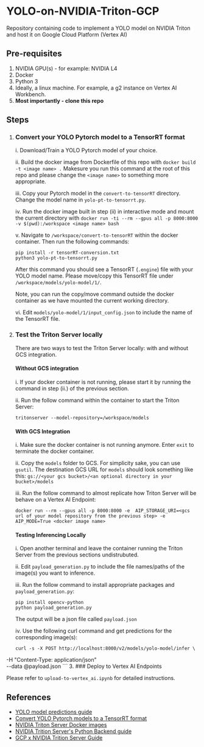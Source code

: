# YOLO-on-NVIDIA-Triton-GCP
Repository containing code to implement a YOLO model on NVIDIA Triton and host it on Google Cloud Platform (Vertex AI)

## Pre-requisites

1. NVIDIA GPU(s) - for example: NVIDIA L4 
2. Docker 
3. Python 3
4. Ideally, a linux machine. For example, a g2 instance on Vertex AI Workbench. 
5. **Most importantly - clone this repo**

## Steps

1. ### Convert your YOLO Pytorch model to a TensorRT format

    i. Download/Train a YOLO Pytorch model of your choice. 

    ii. Build the docker image from Dockerfile of this repo with `docker build -t <image name> .` Makesure you run this command at the root of this repo and please change the `<image name>` to something more appropriate.  

    iii. Copy your Pytorch model in the `convert-to-tensorRT` directory. Change the model name in `yolo-pt-to-tensorrt.py`. 

    iv. Run the docker image built in step (ii) in interactive mode and mount the current directory with `docker run -ti --rm --gpus all -p 8000:8000 -v $(pwd):/workspace <image name> bash` 

    v. Navigate to `/workspace/convert-to-tensorRT` within the docker container. Then run the following commands:
    ```
    pip install -r tensorRT-conversion.txt
    python3 yolo-pt-to-tensorrt.py
    ```
    After this command you should see a TensorRT (`.engine`) file with your YOLO model name. Please move/copy this TensorRT file under `/workspace/models/yolo-model/1/`. 
    
    Note, you can run the copy/move command outside the docker container as we have mounted the current working directory.

    vi. Edit `models/yolo-model/1/input_config.json` to include the name of the TensorRT file.
  
2. ### Test the Triton Server locally

    There are two ways to test the Triton Server locally: with and without GCS integration.

    #### Without GCS integration

    i. If your docker container is not running, please start it by running the command in step (ii.) of the previous section.

    ii. Run the follow command within the container to start the Triton Server:

    `tritonserver --model-repository=/workspace/models`

    #### With GCS Integration

    i. Make sure the docker container is not running anymore. Enter `exit` to terminate the docker container.

    ii. Copy the `models` folder to GCS. For simplicity sake, you can use `gsutil`. The destination GCS URL for `models` should look something like this: `gs://<your gcs bucket>/<an optional directory in your bucket>/models`

    iii. Run the follow command to almost replicate how Triton Server will be behave on a Vertex AI Endpoint:
    ```
    docker run --rm --gpus all -p 8000:8000 -e  AIP_STORAGE_URI=<gcs url of your model repository from the previous step> -e AIP_MODE=True <docker image name> 
    ```

    #### Testing Inferencing Locally

    i. Open another terminal and leave the container running the Triton Server from the previous sections undistrubuted.

    ii. Edit `payload_generation.py` to include the file names/paths of the image(s) you want to inference.

    iii. Run the follow command to install appropriate packages and `payload_generation.py`:

    ```
    pip install opencv-python
    python payload_generation.py
    ```

    The output will be a json file called `payload.json`

    iv. Use the following curl command and get predictions for the corresponding image(s):

    ```
    curl -s -X POST http://localhost:8000/v2/models/yolo-model/infer \
  -H "Content-Type: application/json" \
  --data @payload.json
    ```
3. ### Deploy to Vertex AI Endpoints

  Please refer to `upload-to-vertex_ai.ipynb` for detailed instructions.

## References

- <a href="https://docs.ultralytics.com/modes/predict/#inference-sources"> YOLO model predictions guide </a>
- <a href="https://docs.ultralytics.com/integrations/tensorrt/"> Convert YOLO Pytorch models to a TensorRT format </a>
- <a href="https://catalog.ngc.nvidia.com/orgs/nvidia/containers/tritonserver"> NVIDIA Triton Server Docker images </a>
- <a href="https://docs.nvidia.com/deeplearning/triton-inference-server/user-guide/docs/python_backend/README.html"> NVIDIA Trition Server's Python Backend guide </a>
- <a href="https://cloud.google.com/vertex-ai/docs/predictions/using-nvidia-triton"> GCP x NVIDIA Trition Server Guide </a>





 







